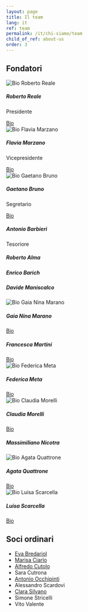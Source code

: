 ```yaml
---
layout: page
title: Il team
lang: it
ref: team
permalink: /it/chi-siamo/team
child_of_ref: about-us
order: 3
---
```


## Fondatori

<div class="card-columns">
  <div class="card border rounded">
    <img class="card-img-top" src="/assets/images/pic-roberto-reale.jpg" alt="Bio Roberto Reale">
    <div class="card-body">
      <h5 class="card-title">Roberto Reale</h5>
      <p>Presidente</p>
      <a href="/it/chi-siamo/bio/roberto-reale" class="card-link">Bio</a>
    </div>
  </div>
  <div class="card border rounded">
    <img class="card-img-top" src="/assets/images/pic-flavia-marzano.jpg" alt="Bio Flavia Marzano">
    <div class="card-body">
      <h5 class="card-title">Flavia Marzano</h5>
      <p>Vicepresidente</p>
      <a href="/it/chi-siamo/bio/flavia-marzano" class="card-link">Bio</a>
    </div>
  </div>
  <div class="card border rounded">
    <img class="card-img-top" src="/assets/images/pic-gaetano-bruno.jpg" alt="Bio Gaetano Bruno">
    <div class="card-body">
      <h5 class="card-title">Gaetano Bruno</h5>
      <p>Segretario</p>
      <a href="/it/chi-siamo/bio/gaetano-bruno" class="card-link">Bio</a>
    </div>
  </div>
  <div class="card border rounded">
    <div class="card-body">
      <h5 class="card-title">Antonio Barbieri</h5>
      <p>Tesoriore</p>
    </div>
  </div>
  <div class="card border rounded">
    <div class="card-body">
      <h5 class="card-title">Roberto Alma</h5>
    </div>
  </div>
  <div class="card border rounded">
    <div class="card-body">
      <h5 class="card-title">Enrico Barich</h5>
    </div>
  </div>
  <div class="card border rounded">
    <div class="card-body">
      <h5 class="card-title">Davide Maniscalco</h5>
    </div>
  </div>
  <div class="card border rounded">
    <img class="card-img-top" src="/assets/images/pic-gaia-nina-marano.jpg" alt="Bio Gaia Nina Marano">
    <div class="card-body">
      <h5 class="card-title">Gaia Nina Marano</h5>
      <a href="/it/chi-siamo/bio/gaia-nina-marano" class="card-link">Bio</a>
    </div>
  </div>
  <div class="card border rounded">
    <div class="card-body">
      <h5 class="card-title">Francesca Martini</h5>
      <a href="/it/chi-siamo/bio/francesca-martini" class="card-link">Bio</a>
    </div>
  </div>
  <div class="card border rounded">
    <img class="card-img-top" src="/assets/images/pic-federica-meta.jpg" alt="Bio Federica Meta">
    <div class="card-body">
      <h5 class="card-title">Federica Meta</h5>
      <a href="/it/chi-siamo/bio/federica-meta" class="card-link">Bio</a>
    </div>
  </div>
  <div class="card border rounded">
    <img class="card-img-top" src="/assets/images/pic-claudia-morelli.jpg" alt="Bio Claudia Morelli">
    <div class="card-body">
      <h5 class="card-title">Claudia Morelli</h5>
      <a href="/it/chi-siamo/bio/claudia-morelli" class="card-link">Bio</a>
    </div>
  </div>
  <div class="card border rounded">
    <div class="card-body">
      <h5 class="card-title">Massimiliano Nicotra</h5>
    </div>
  </div>
  <div class="card border rounded">
    <img class="card-img-top" src="/assets/images/pic-agata-quattrone.jpg" alt="Bio Agata Quattrone">
    <div class="card-body">
      <h5 class="card-title">Agata Quattrone</h5>
      <a href="/it/chi-siamo/bio/agata-quattrone" class="card-link">Bio</a>
    </div>
  </div>
  <div class="card border rounded">
    <img class="card-img-top" src="/assets/images/pic-gaia-nina-marano.jpg" alt="Bio Luisa Scarcella">
    <div class="card-body">
      <h5 class="card-title">Luisa Scarcella</h5>
      <a href="/it/chi-siamo/bio/luisa-scarcella" class="card-link">Bio</a>
    </div>
  </div>
</div>

## Soci ordinari

- [Eva Bredariol](/it/chi-siamo/bio/eva-bredariol)
- [Marisa Ciarlo](/it/chi-siamo/bio/marisa-ciarlo)
- [Alfredo Cutolo](/it/chi-siamo/bio/alfredo-cutolo)
- Sara Cutrona
- [Antonio Occhipinti](/it/chi-siamo/bio/antonio-occhipinti)
- Alessandro Scardovi
- [Clara Silvano](/it/chi-siamo/bio/clara-silvano)
- Simone Stricelli
- Vito Valente
